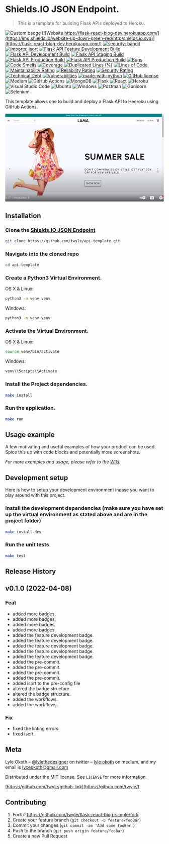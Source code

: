 # Shields.IO JSON Endpoint.
> This is a template for building Flask APIs deployed to Heroku.

![Custom badge](https://img.shields.io/endpoint?url=https://lyle-io-server-dev.herokuapp.com/api/v1/data/1)
[![Website https://flask-react-blog-dev.herokuapp.com/](https://img.shields.io/website-up-down-green-red/http/shields.io.svg)](https://flask-react-blog-dev.herokuapp.com/)
[![security: bandit][bandit-image]][bandit-url]
[![Imports: isort][isort-image]][isort-url]
[![Flask API Feature Development Build][feature-development-image]][feature-development-url]
[![Flask API Development Build][development-image]][development-url]
[![Flask API Staging Build][staging-image]][staging-url]
[![Flask API Production Build][staging-image]][production-url]
[![Flask API Production Build][production-image]][production-url]
[![Bugs](https://sonarcloud.io/api/project_badges/measure?project=twyle_flask-react-blog-simple&metric=bugs)](https://sonarcloud.io/summary/new_code?id=twyle_flask-react-blog-simple)
[![Code Smells](https://sonarcloud.io/api/project_badges/measure?project=twyle_flask-react-blog-simple&metric=code_smells)](https://sonarcloud.io/summary/new_code?id=twyle_flask-react-blog-simple)
[![Coverage](https://sonarcloud.io/api/project_badges/measure?project=twyle_flask-react-blog-simple&metric=coverage)](https://sonarcloud.io/summary/new_code?id=twyle_flask-react-blog-simple)
[![Duplicated Lines (%)](https://sonarcloud.io/api/project_badges/measure?project=twyle_flask-react-blog-simple&metric=duplicated_lines_density)](https://sonarcloud.io/summary/new_code?id=twyle_flask-react-blog-simple)
[![Lines of Code](https://sonarcloud.io/api/project_badges/measure?project=twyle_flask-react-blog-simple&metric=ncloc)](https://sonarcloud.io/summary/new_code?id=twyle_flask-react-blog-simple)
[![Maintainability Rating](https://sonarcloud.io/api/project_badges/measure?project=twyle_flask-react-blog-simple&metric=sqale_rating)](https://sonarcloud.io/summary/new_code?id=twyle_flask-react-blog-simple)
[![Reliability Rating](https://sonarcloud.io/api/project_badges/measure?project=twyle_flask-react-blog-simple&metric=reliability_rating)](https://sonarcloud.io/summary/new_code?id=twyle_flask-react-blog-simple)
[![Security Rating](https://sonarcloud.io/api/project_badges/measure?project=twyle_flask-react-blog-simple&metric=security_rating)](https://sonarcloud.io/summary/new_code?id=twyle_flask-react-blog-simple)
[![Technical Debt](https://sonarcloud.io/api/project_badges/measure?project=twyle_flask-react-blog-simple&metric=sqale_index)](https://sonarcloud.io/summary/new_code?id=twyle_flask-react-blog-simple)
[![Vulnerabilities](https://sonarcloud.io/api/project_badges/measure?project=twyle_flask-react-blog-simple&metric=vulnerabilities)](https://sonarcloud.io/summary/new_code?id=twyle_flask-react-blog-simple)
[![made-with-python](https://img.shields.io/badge/Made%20with-Python-1f425f.svg)](https://www.python.org/)
[![GitHub license](https://img.shields.io/github/license/Naereen/StrapDown.js.svg)](https://github.com/Naereen/StrapDown.js/blob/master/LICENSE)
![Medium](https://img.shields.io/badge/Medium-12100E?style=for-the-badge&logo=medium&logoColor=white)
![GitHub Actions](https://img.shields.io/badge/github%20actions-%232671E5.svg?style=for-the-badge&logo=githubactions&logoColor=white)
![MongoDB](https://img.shields.io/badge/MongoDB-%234ea94b.svg?style=for-the-badge&logo=mongodb&logoColor=white)
![Flask](https://img.shields.io/badge/flask-%23000.svg?style=for-the-badge&logo=flask&logoColor=white)
![React](https://img.shields.io/badge/react-%2320232a.svg?style=for-the-badge&logo=react&logoColor=%2361DAFB)
![Heroku](https://img.shields.io/badge/heroku-%23430098.svg?style=for-the-badge&logo=heroku&logoColor=white)
![Visual Studio Code](https://img.shields.io/badge/Visual%20Studio%20Code-0078d7.svg?style=for-the-badge&logo=visual-studio-code&logoColor=white)
![Ubuntu](https://img.shields.io/badge/Ubuntu-E95420?style=for-the-badge&logo=ubuntu&logoColor=white)
![Windows](https://img.shields.io/badge/Windows-0078D6?style=for-the-badge&logo=windows&logoColor=white)
![Postman](https://img.shields.io/badge/Postman-FF6C37?style=for-the-badge&logo=postman&logoColor=white)
![Gunicorn](https://img.shields.io/badge/gunicorn-%298729.svg?style=for-the-badge&logo=gunicorn&logoColor=white)
![Selenium](https://img.shields.io/badge/-selenium-%43B02A?style=for-the-badge&logo=selenium&logoColor=white)

This template allows one to build and deploy a Flask API to Heeroku using GitHub Actions.

![](header.png)

## Installation

### Clone the [Shields.IO JSON Endpoint](https://github.com/twyle/api-template.git)

```sh
git clone https://github.com/twyle/api-template.git
```

### Navigate into the cloned repo

```sh
cd api-template
```

### Create a Python3 Virtual Environment.

OS X & Linux:

```sh
python3 -m venv venv
```

Windows:

```sh
python3 -m venv venv
```

### Activate the Virtual Environment.

OS X & Linux:

```sh
source venv/bin/activate
```

Windows:

```sh
venv\\Scripts\\Activate
```

### Install the Project dependencies.

```sh
make install
```

### Run the application.

```sh
make run
```

## Usage example

A few motivating and useful examples of how your product can be used. Spice this up with code blocks and potentially more screenshots.

_For more examples and usage, please refer to the [Wiki][wiki]._

## Development setup

Here is how to setup your development environment incase you want to play around with this project.

### Install the development dependencies (make sure you have set up the virtual environment as stated above and are in the project folder)

```sh
make install-dev
```

### Run the unit tests

```sh
make test
```

## Release History

## v0.1.0 (2022-04-08)

### Feat

- added more badges.
- added more badges.
- added more badges.
- added more badges.
- added the feature development badge.
- added the feature development badge.
- added the feature development badge.
- added the feature development badge.
- added the feature development badge.
- added the pre-commit.
- added the pre-commit.
- added the pre-commit.
- added the pre-commit.
- added isort to the pre-config file
- altered the badge structure.
- altered the badge structure.
- added the workflows.
- added the workflows.

### Fix

- fixed the linting errors.
- fixed isort.



## Meta

Lyle Okoth – [@lylethedesigner](https://twitter.com/lylethedesigner) on twitter – [lyle okoth](https://medium.com/@lyle-okoth) on medium, and my email is lyceokoth@gmail.com

Distributed under the MIT license. See ``LICENSE`` for more information.

[https://github.com/twyle/github-link](https://github.com/twyle/)

## Contributing

1. Fork it https://github.com/twyle/flask-react-blog-simple/fork
2. Create your feature branch (`git checkout -b feature/fooBar`)
3. Commit your changes (`git commit -am 'Add some fooBar'`)
4. Push to the branch (`git push origin feature/fooBar`)
5. Create a new Pull Request

<!-- Markdown link & img dfn's -->
[wiki]: https://github.com/yourname/yourproject/wiki

[bandit-image]: https://img.shields.io/badge/security-bandit-yellow.svg
[bandit-url]: https://github.com/PyCQA/bandit

[isort-image]: https://img.shields.io/badge/%20imports-isort-%231674b1?style=flat&labelColor=ef8336
[isort-url]: https://pycqa.github.io/isort/

[feature-development-image]: https://github.com/twyle/flask-react-blog-simple/actions/workflows/feature-development-workflow.yml/badge.svg?branch=feature%2Fworkflows
[feature-development-url]: https://github.com/twyle/flask-react-blog-simple/actions/workflows/feature-development-workflow.yml

[development-image]: https://github.com/twyle/flask-react-blog-simple/actions/workflows/development-workflow.yml/badge.svg
[development-url]: https://github.com/twyle/flask-react-blog-simple/actions/workflows/development-workflow.yml

[staging-image]: https://github.com/twyle/flask-react-blog-simple/actions/workflows/staging-workflow.yml/badge.svg
[staging-url]: https://github.com/twyle/flask-react-blog-simple/actions/workflows/staging-workflow.yml

[production-image]: https://github.com/twyle/flask-react-blog-simple/actions/workflows/production-workflow.yml/badge.svg
[production-url]: https://github.com/twyle/flask-react-blog-simple/actions/workflows/production-workflow.yml
